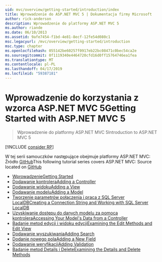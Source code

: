 ```yaml
---
uid: mvc/overview/getting-started/introduction/index
title: Wprowadzenie do ASP.NET MVC 5 | Dokumentacja firmy Microsoft
author: rick-anderson
description: Wprowadzenie do platformy ASP.NET MVC 5
ms.author: riande
ms.date: 06/10/2013
ms.assetid: 9afe7454-f1bd-4e81-8ecf-12fe54d080c1
msc.legacyurl: /mvc/overview/getting-started/introduction
msc.type: chapter
ms.openlocfilehash: 055142be60257f0917eb22bc08471c0bec54ca2e
ms.sourcegitcommit: 0f1119340e4464720cfd16d0ff15764746ea1fea
ms.translationtype: MT
ms.contentlocale: pl-PL
ms.lasthandoff: 04/17/2019
ms.locfileid: "59387181"
---
```

# <a name="getting-started-with-aspnet-mvc-5"></a><span data-ttu-id="0f941-103">Wprowadzenie do korzystania z wzorca ASP.NET MVC 5</span><span class="sxs-lookup"><span data-stu-id="0f941-103">Getting Started with ASP.NET MVC 5</span></span>

> <span data-ttu-id="0f941-104">Wprowadzenie do platformy ASP.NET MVC 5</span><span class="sxs-lookup"><span data-stu-id="0f941-104">Introduction to ASP.NET MVC 5</span></span>

[!INCLUDE [consider RP](../../../../includes/razor.md)]

<span data-ttu-id="0f941-105">W tej serii samouczków następujące obejmuje platformy ASP.NET MVC: Źródło [GitHub](https://github.com/aspnet/AspNetDocs/tree/master/aspnet/mvc/overview/getting-started/introduction/sample/MvcMovie/MvcMovie)</span><span class="sxs-lookup"><span data-stu-id="0f941-105">This following tutorial series covers ASP.NET MVC: Source located on [GitHub](https://github.com/aspnet/AspNetDocs/tree/master/aspnet/mvc/overview/getting-started/introduction/sample/MvcMovie/MvcMovie)</span></span>

- [<span data-ttu-id="0f941-106">Wprowadzenie</span><span class="sxs-lookup"><span data-stu-id="0f941-106">Getting Started</span></span>](getting-started.md)
- [<span data-ttu-id="0f941-107">Dodawanie kontrolera</span><span class="sxs-lookup"><span data-stu-id="0f941-107">Adding a Controller</span></span>](adding-a-controller.md)
- [<span data-ttu-id="0f941-108">Dodawanie widoku</span><span class="sxs-lookup"><span data-stu-id="0f941-108">Adding a View</span></span>](adding-a-view.md)
- [<span data-ttu-id="0f941-109">Dodawanie modelu</span><span class="sxs-lookup"><span data-stu-id="0f941-109">Adding a Model</span></span>](adding-a-model.md)
- [<span data-ttu-id="0f941-110">Tworzenie parametrów połączenia i praca z SQL Server LocalDB</span><span class="sxs-lookup"><span data-stu-id="0f941-110">Creating a Connection String and Working with SQL Server LocalDB</span></span>](creating-a-connection-string.md)
- [<span data-ttu-id="0f941-111">Uzyskiwanie dostępu do danych modelu za pomocą kontrolera</span><span class="sxs-lookup"><span data-stu-id="0f941-111">Accessing Your Model's Data from a Controller</span></span>](accessing-your-models-data-from-a-controller.md)
- [<span data-ttu-id="0f941-112">Badanie metod edycji i widoku edycji</span><span class="sxs-lookup"><span data-stu-id="0f941-112">Examining the Edit Methods and Edit View</span></span>](examining-the-edit-methods-and-edit-view.md)
- [<span data-ttu-id="0f941-113">Dodawanie wyszukiwania</span><span class="sxs-lookup"><span data-stu-id="0f941-113">Adding Search</span></span>](adding-search.md)
- [<span data-ttu-id="0f941-114">Dodanie nowego pola</span><span class="sxs-lookup"><span data-stu-id="0f941-114">Adding a New Field</span></span>](adding-a-new-field.md)
- [<span data-ttu-id="0f941-115">Dodawanie weryfikacji</span><span class="sxs-lookup"><span data-stu-id="0f941-115">Adding Validation</span></span>](adding-validation.md)
- [<span data-ttu-id="0f941-116">Badanie metod Details i Delete</span><span class="sxs-lookup"><span data-stu-id="0f941-116">Examining the Details and Delete Methods</span></span>](examining-the-details-and-delete-methods.md)
